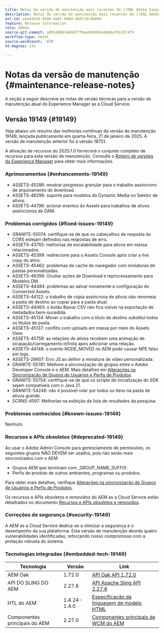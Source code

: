 ```yaml
---
title: Notas da versão de manutenção mais recentes do [!DNL Adobe Experience Manager] as a Cloud Service.
description: Notas da versão de manutenção mais recentes do [!DNL Adobe Experience Manager] as a Cloud Service.
exl-id: eee42b4d-9206-4ebf-b88d-d8df14c46094
feature: Release Information
role: Admin
source-git-commit: a091dd6b1b69d77f9eeb50065e8946af0133f4f9
workflow-type: tm+mt
source-wordcount: '476'
ht-degree: 23%

---
```



# Notas da versão de manutenção {#maintenance-release-notes}

A seção a seguir descreve as notas de versão técnicas para a versão de manutenção atual do Experience Manager as a Cloud Service.

## Versão 19149 {#19149}

Veja abaixo um resumo das melhorias contínuas da versão de manutenção 19149, lançada publicamente em quarta-feira, 21 de janeiro de 2025. A versão de manutenção anterior foi a versão 18751.

A ativação de recursos do 2025.1.0 fornecerá o conjunto completo de recursos para esta versão de manutenção. Consulte o [Roteiro de versões do Experience Manager](https://experienceleague.adobe.com/en/docs/experience-manager-release-information/aem-release-updates/update-releases-roadmap) para obter mais informações.

### Aprimoramentos {#enhancements-19149}

* ASSETS-45286: mostrar progresso granular para o trabalho assíncrono de arquivamento de download.
* ASSETS-46296: suporte para modelos do Dynamic Media no Seletor de ativos.
* ASSETS-44796: acionar eventos do Assets para trabalhos de ativos assíncronos do DAM.

### Problemas corrigidos {#fixed-issues-19149}

* GRANITE-55074: certifique-se de que os cabeçalhos de resposta do CORS estejam definidos nas respostas de erro.
* ASSETS-43755: melhorias de escalabilidade para ativos em massa relacionados.
* ASSETS-45399: redirecione para o Assets Console após criar a live copy do ativo.
* ASSETS-45462: problemas de cache do navegador com miniaturas de pastas personalizadas.
* ASSETS-46398: Ocultar ações de Download e reprocessamento para Modelos DM.
* ASSETS-44484: problemas ao salvar novamente a configuração do Connected Assets.
* ASSETS-44122: o trabalho de cópia assíncrona de ativos não renomeia a pasta de destino ao copiar para a pasta atual.
* ASSETS-44463: o botão Baixar CSV não fica visível na exportação de metadados bem-sucedida.
* ASSETS-45134: Mover o trabalho com o título de destino substitui todos os títulos de pasta.
* ASSETS-45137: conflito com uploads em massa por meio do Assets View.
* ASSETS-45758: as relações de ativos recebem uma animação de ocupação/carregamento infinita após adicionar uma relação.
* ASSETS-44148: o evento NODE_MOVED no AEM pode causar NPE falso em logs.
* ASSETS-28607: Erro JS ao definir a miniatura de vídeo personalizada.
* GRANITE-55781: Melhore a sincronização de grupos entre o Adobe Developer Console e o AEM. Mais detalhes em [Alterações na Sincronização de Grupos de Usuários e Perfis de Produtos](https://experienceleague.adobe.com/en/docs/experience-manager-cloud-service/content/security/changes-in-user-group-and-product-profile-synchronization).
* GRANITE-55754: certifique-se de que os scripts de inicialização do SDK sejam compatíveis com o Java 21.
* GRANITE-54248: não é possível rolar por todos os itens na pasta de ativos grande.
* SCRNS-4597: Melhorias na exibição da lista de resultados da pesquisa.


### Problemas conhecidos {#known-issues-19149}

Nenhum.

### Recursos e APIs obsoletos {#deprecated-19149}

Ao usar o Adobe Admin Console para gerenciamento de permissões, os seguintes grupos NÃO DEVEM ser usados, pois não serão mais sincronizados com o AEM:
* Grupos AEM que terminam com _GROUP_NAME_SUFFIX.
* Perfis de produto de outros ambientes, programas ou produtos.

Para obter mais detalhes, verifique [Alterações na sincronização de Grupos de Usuários e Perfis de Produtos](https://experienceleague.adobe.com/en/docs/experience-manager-cloud-service/content/security/changes-in-user-group-and-product-profile-synchronization).


Os recursos e APIs obsoletos e removidos do AEM as a Cloud Service estão detalhados no documento [Recursos e APIs obsoletos e removidos](/help/release-notes/deprecated-removed-features.md).

### Correções de segurança {#security-19149}

A AEM as a Cloud Service dedica-se a otimizar a segurança e o desempenho da sua plataforma. Esta versão de manutenção aborda quatro vulnerabilidades identificadas, reforçando nosso compromisso com a proteção robusta do sistema.

### Tecnologias integradas {#embedded-tech-19149}

| Tecnologia | Versão | Link |
|---|---|---|
| AEM Oak | 1.72.0 | [API Oak API 1.72.0](https://www.javadoc.io/doc/org.apache.jackrabbit/oak-api/1.72.0/index.html) |
| API DO SLING DO AEM | 2.27.6 | [API Apache Sling API 2.27.6](https://www.javadoc.io/doc/org.apache.sling/org.apache.sling.api/latest/index.html) |
| HTL do AEM | 1.4.24-1.4.0 | [Especificação da linguagem de modelo HTML](https://github.com/adobe/htl-spec) |
| Componentes principais do AEM | 2.27.0 | [Componentes principais de WCM do AEM](https://github.com/adobe/aem-core-wcm-components) |
